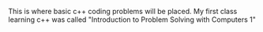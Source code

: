 This is where basic c++ coding problems will be placed.
My first class learning c++ was called 
"Introduction to Problem Solving with Computers 1"
